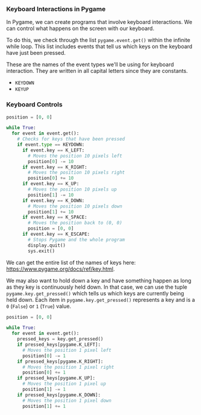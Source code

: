 ### Keyboard Interactions in Pygame

In Pygame, we can create programs that involve  keyboard interactions. We can control what happens on the screen with our keyboard. 

To do this, we check through the list `pygame.event.get()` within the infinite while loop. This list includes events that tell us which keys on the keyboard have just been pressed.

These are the names of the event types we'll be using for keyboard interaction. They are written in all capital letters since they are constants.

* `KEYDOWN`
* `KEYUP`

### Keyboard Controls

```python
position = [0, 0]

while True:
  for event in event.get():
    # Checks for keys that have been pressed
    if event.type == KEYDOWN:
      if event.key == K_LEFT:
        # Moves the position 10 pixels left
        position[0] -= 10
      if event.key == K_RIGHT:
        # Moves the position 10 pixels right
        position[0] += 10
      if event.key == K_UP:
        # Moves the position 10 pixels up
        position[1] -= 10
      if event.key == K_DOWN:
        # Moves the position 10 pixels down
        position[1] += 10
      if event.key == K_SPACE:
        # Moves the position back to (0, 0)
        position = [0, 0]        
      if event.key == K_ESCAPE:
        # Stops Pygame and the whole program
        display.quit()
        sys.exit()
```

We can get the entire list of the names of keys here: https://www.pygame.org/docs/ref/key.html.

We may also want to hold down a key and have something happen as long as they key is continuously held down. In that case, we can use the tuple `pygame.key.get_pressed()` which tells us which keys are currently being held down. Each item in `pygame.key.get_pressed()` represents a key and is a `0` (`False`) or `1` (`True`) value.

```python
position = [0, 0]

while True:
  for event in event.get():
    pressed_keys = key.get_pressed()
    if pressed_keys[pygame.K_LEFT]:
      # Moves the position 1 pixel left
      position[0] -= 1
    if pressed_keys[pygame.K_RIGHT]:
      # Moves the position 1 pixel right
      position[0] += 1
    if pressed_keys[pygame.K_UP]:
      # Moves the position 1 pixel up
      position[1] -= 1
    if pressed_keys[pygame.K_DOWN]:
      # Moves the position 1 pixel down
      position[1] += 1
```
